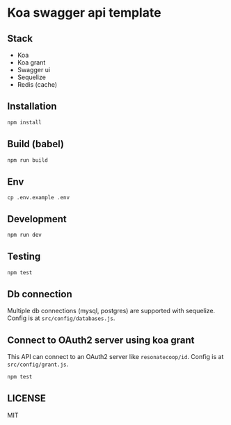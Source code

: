 # Koa swagger api template

## Stack

- Koa
- Koa grant
- Swagger ui
- Sequelize
- Redis (cache)

## Installation

```sh
npm install
```

## Build (babel)

```sh
npm run build
```

## Env

```
cp .env.example .env
```

## Development

```sh
npm run dev
```

## Testing

```sh
npm test
```

## Db connection

Multiple db connections (mysql, postgres) are supported with sequelize.
Config is at `src/config/databases.js`.

## Connect to OAuth2 server using koa grant

This API can connect to an OAuth2 server like `resonatecoop/id`.
Config is at `src/config/grant.js`.

```sh
npm test
```

## LICENSE

MIT
